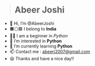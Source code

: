 > # Abeer Joshi
- 👋 Hi, I’m @AbeerJoshi
- 🟧⚪🟩 I belong to **India**
- 🧠👤 I am a beginner in *Python*
- 👀 I’m interested in **Python**
- 🌱 I’m currently learning **Python**
- 📫 Contact me : abeerj2007@gmail.com
- 😃 Thanks and have a nice day!!
